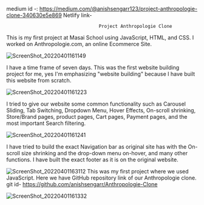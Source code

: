 medium id -: https://medium.com/@anishsengarr123/project-anthropologie-clone-340630e5e869
Netlify link-

                                      Project Anthropologie Clone

This is my first project at Masai School using JavaScript, HTML, and CSS. I worked on Anthropologie.com, an online Ecommerce Site.

![ScreenShot_20220401161149](https://user-images.githubusercontent.com/99667363/161263979-d501e3fa-494e-4917-a062-e879a5992f38.jpeg)

I have a time frame of seven days. This was the first website building project for me, yes I'm emphasizing "website building" because I have built this website from scratch.

![ScreenShot_20220401161223](https://user-images.githubusercontent.com/99667363/161264025-1d460c2d-a497-4ed3-b1a3-ec3d11597fe9.jpeg)

I tried to give our website some common functionality such as Carousel Sliding, Tab Switching, Dropdown Menu, Hover Effects, On-scroll shrinking, Store/Brand pages, product pages, Cart pages, Payment pages, and the most important Search filtering.

![ScreenShot_20220401161241](https://user-images.githubusercontent.com/99667363/161264089-1ab110bd-f3b1-4e0f-bbcb-9d52f1d09baa.jpeg)


I have tried to build the exact Navigation bar as original site has with the On-scroll size shrinking and the drop-down menu on-hover, and many other functions. I have built the exact footer as it is on the original website.

![ScreenShot_20220401163112](https://user-images.githubusercontent.com/99667363/161264120-3eff9f40-267c-40bd-9c3b-f840fb9e3c97.jpeg)
This was my first project where we used JavaScript. Here we have GitHub repository link of our Anthropologie clone. git id- https://github.com/anishsengarr/Anthropologie-Clone

![ScreenShot_20220401161332](https://user-images.githubusercontent.com/99667363/161264153-82bc4336-f9a6-4aa6-9d97-1e5c71a79f26.jpeg)
